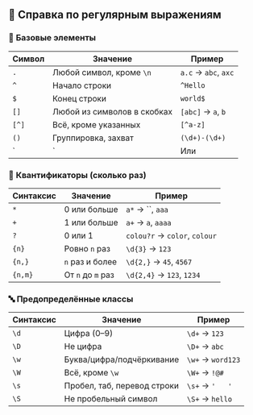 ## 📌 **Справка по регулярным выражениям**

### 🧱 **Базовые элементы**
| Символ      | Значение                         | Пример              |
|-------------|----------------------------------|---------------------|
| `.`         | Любой символ, кроме `\n`         | `a.c` → `abc`, `axc` |
| `^`         | Начало строки                    | `^Hello`            |
| `$`         | Конец строки                     | `world$`            |
| `[]`        | Любой из символов в скобках      | `[abc]` → `a`, `b` |
| `[^]`       | Всё, кроме указанных             | `[^a-z]`            |
| `()`        | Группировка, захват              | `(\d+)-(\d+)`       |
| `|`         | Или                              | `cat|dog`           |

### 🔢 **Квантификаторы (сколько раз)**
| Синтаксис   | Значение                          | Пример               |
|-------------|-----------------------------------|----------------------|
| `*`         | 0 или больше                      | `a*` → ``, `aaa`     |
| `+`         | 1 или больше                      | `a+` → `a`, `aaaa`   |
| `?`         | 0 или 1                           | `colou?r` → `color`, `colour` |
| `{n}`       | Ровно `n` раз                     | `\d{3}` → `123`      |
| `{n,}`      | `n` раз и более                   | `\d{2,}` → `45`, `4567` |
| `{n,m}`     | От `n` до `m` раз                 | `\d{2,4}` → `123`, `1234` |

### 🔤 **Предопределённые классы**
| Синтаксис   | Значение                          | Пример                  |
|-------------|-----------------------------------|-------------------------|
| `\d`        | Цифра (0–9)                       | `\d+` → `123`           |
| `\D`        | Не цифра                          | `\D+` → `abc`           |
| `\w`        | Буква/цифра/подчёркивание         | `\w+` → `word123`       |
| `\W`        | Всё, кроме `\w`                   | `\W+` → `!@#`           |
| `\s`        | Пробел, таб, перевод строки       | `\s+` → `'   '`         |
| `\S`        | Не пробельный символ              | `\S+` → `hello`         |